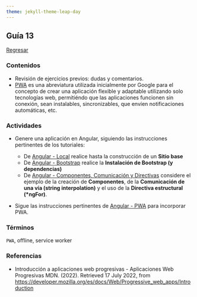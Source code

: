 ```yaml
---
theme: jekyll-theme-leap-day
---
```


## Guía 13

[Regresar](/DAWM/)

### Contenidos

* Revisión de ejercicios previos: dudas y comentarios.
* [PWA](https://developer.mozilla.org/es/docs/Web/Progressive_web_apps/Introduction) es una abreviatura utilizada inicialmente por Google para el concepto de crear una aplicación flexible y adaptable utilizando solo tecnologías web, permitiéndo que las aplicaciones funcionen sin conexión, sean instalables, sincronizables, que envíen notificaciones automáticas, etc.


### Actividades

* Genere una aplicación en Angular, siguiendo las instrucciones pertinentes de los tutoriales:
  
  + De [Angular - Local](https://dawfiec.github.io/DAWM/tutoriales/angular_local.html) realice hasta la construcción de un **Sitio base**
  + De [Angular - Bootstrap](https://dawfiec.github.io/DAWM/tutoriales/angular_bootstrap.html) realice la **Instalación de Bootstrap (y dependencias)**
  + De [Angular - Componentes, Comunicación y Directivas](https://dawfiec.github.io/DAWM/tutoriales/angular_bases.html)  considere el ejemplo de la creación de **Componentes**, de la **Comunicación de una vía (string interpolation)** y el uso de la **Directiva estructural (\*ngFor)**.

* Sigue las instrucciones pertinentes de [Angular - PWA](https://dawfiec.github.io/DAWM/tutoriales/angular_pwa.html) para incorporar PWA.


### Términos

`PWA`, offline, service worker

### Referencias

* Introducción a aplicaciones web progresivas - Aplicaciones Web Progresivas MDN. (2022). Retrieved 17 July 2022, from https://developer.mozilla.org/es/docs/Web/Progressive_web_apps/Introduction